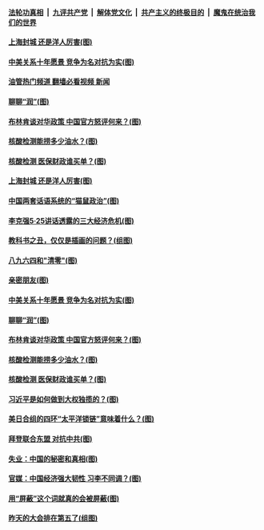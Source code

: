 ####  [法轮功真相](../../../../basic/blob/master/README.md?t=05311031) &nbsp;|&nbsp; [九评共产党](../../../../9ping.md/blob/master/README.md?t=05311031) &nbsp;|&nbsp; [解体党文化](../../../../jtdwh.md/blob/master/README.md?t=05311031)  &nbsp;|&nbsp; [共产主义的终极目的](../../../../gczydzjmd.md/blob/master/README.md?t=05311031) &nbsp;|&nbsp; [魔鬼在统治我们的世界](../../../../mgztzwmdsj.md/blob/master/README.md?t=05311031) 

#### [上海封城 还是洋人厉害(图)](../pages/p4/1007870.md?t=05311031) 

#### [中美关系十年愿景 竞争为名对抗为实(图)](../pages/p4/1007807.md?t=05311031) 

#### [油管热门频道 翻墙必看视频 新闻](http://45.76.130.85:81/youtube.html?05311031)

#### [聊聊“润”(图)](../pages/p4/1007794.md?t=05311031) 

#### [布林肯谈对华政策 中国官方怒评何来？(图)](../pages/p4/1007790.md?t=05311031) 

#### [核酸检测能捞多少油水？(图)](../pages/p4/1007726.md?t=05311031) 

#### [核酸检测 医保财政谁买单？(图)](../pages/p4/1007728.md?t=05311031) 

#### [上海封城 还是洋人厉害(图)](../pages/p4/1007870.md?t=05311031) 


#### [中国两套话语系统的“猫鼠政治”(图)](../pages/p4/1007880.md?t=05311031) 

#### [李克强5·25讲话透露的三大经济危机(图)](../pages/p4/1007876.md?t=05311031) 

#### [教科书之丑，仅仅是插画的问题？(组图)](../pages/p4/1007878.md?t=05311031) 

#### [八九六四和"清零"(图)](../pages/p4/1007877.md?t=05311031) 

#### [亲密朋友(图)](../pages/p4/1007808.md?t=05311031) 

#### [中美关系十年愿景 竞争为名对抗为实(图)](../pages/p4/1007807.md?t=05311031) 

#### [聊聊“润”(图)](../pages/p4/1007794.md?t=05311031) 

#### [布林肯谈对华政策 中国官方怒评何来？(图)](../pages/p4/1007790.md?t=05311031) 

#### [核酸检测能捞多少油水？(图)](../pages/p4/1007726.md?t=05311031) 

#### [核酸检测 医保财政谁买单？(图)](../pages/p4/1007728.md?t=05311031) 

#### [习近平是如何做到大权独揽的？(图)](../pages/p4/1007722.md?t=05311031) 

#### [美日合组的四环“太平洋锁链”意味着什么？(图)](../pages/p4/1007717.md?t=05311031) 


#### [拜登联合东盟 对抗中共(图)](../pages/p4/1007637.md?t=05311031) 

#### [失业：中国的秘密和真相(图)](../pages/p4/1007647.md?t=05311031) 

#### [官媒：中国经济强大韧性 习李不同调？(图)](../pages/p4/1007660.md?t=05311031) 

#### [用“屏蔽”这个词就真的会被屏蔽(图)](../pages/p4/1007656.md?t=05311031) 

#### [昨天的大会排在第五了(组图)](../pages/p4/1007651.md?t=05311031) 

<img src='http://gfw-breaker.win/goodnews/indexes/p4.md' width='0px' height='0px'/>
